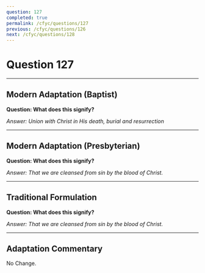 ```yaml
---
question: 127
completed: true
permalink: /cfyc/questions/127
previous: /cfyc/questions/126
next: /cfyc/questions/128
---
```

# Question 127

---
## Modern Adaptation (Baptist)
**Question: What does this signify?**

*Answer: Union with Christ in His death, burial and resurrection*

---
## Modern Adaptation (Presbyterian)
**Question: What does this signify?**

*Answer: That we are cleansed from sin by the blood of Christ.*

---
## Traditional Formulation
**Question: What does this signify?**

*Answer: That we are cleansed from sin by the blood of Christ.*

---
## Adaptation Commentary
No Change.